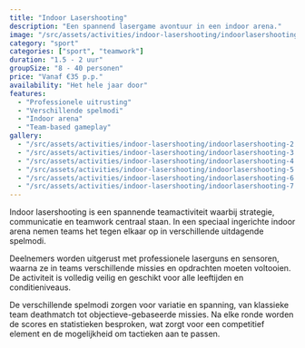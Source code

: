 ```yaml
---
title: "Indoor Lasershooting"
description: "Een spannend lasergame avontuur in een indoor arena."
image: "/src/assets/activities/indoor-lasershooting/indoorlasershooting-1.jpg"
category: "sport"
categories: ["sport", "teamwork"]
duration: "1.5 - 2 uur"
groupSize: "8 - 40 personen"
price: "Vanaf €35 p.p."
availability: "Het hele jaar door"
features:
  - "Professionele uitrusting"
  - "Verschillende spelmodi"
  - "Indoor arena"
  - "Team-based gameplay"
gallery:
  - "/src/assets/activities/indoor-lasershooting/indoorlasershooting-2.jpg"
  - "/src/assets/activities/indoor-lasershooting/indoorlasershooting-3.jpg"
  - "/src/assets/activities/indoor-lasershooting/indoorlasershooting-4.jpg"
  - "/src/assets/activities/indoor-lasershooting/indoorlasershooting-5.jpg"
  - "/src/assets/activities/indoor-lasershooting/indoorlasershooting-6.jpg"
  - "/src/assets/activities/indoor-lasershooting/indoorlasershooting-7.jpg"
---
```


Indoor lasershooting is een spannende teamactiviteit waarbij strategie, communicatie en teamwork centraal staan. In een speciaal ingerichte indoor arena nemen teams het tegen elkaar op in verschillende uitdagende spelmodi.

Deelnemers worden uitgerust met professionele laserguns en sensoren, waarna ze in teams verschillende missies en opdrachten moeten voltooien. De activiteit is volledig veilig en geschikt voor alle leeftijden en conditieniveaus.

De verschillende spelmodi zorgen voor variatie en spanning, van klassieke team deathmatch tot objectieve-gebaseerde missies. Na elke ronde worden de scores en statistieken besproken, wat zorgt voor een competitief element en de mogelijkheid om tactieken aan te passen.
